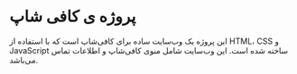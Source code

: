 <h1>
  پروژه ی کافی شاپ
</h1>
<p>

این پروژه یک وب‌سایت ساده برای کافی‌شاپ است که با استفاده از HTML، CSS و JavaScript ساخته شده است. این وب‌سایت شامل منوی کافی‌شاپ و اطلاعات تماس می‌باشد.
</p>
